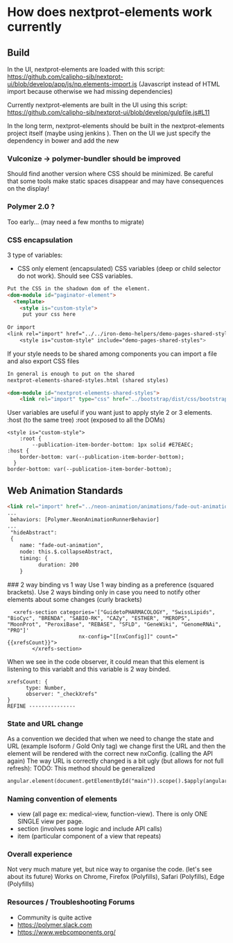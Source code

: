 # How does nextprot-elements work currently

## Build
In the UI, nextprot-elements are loaded with this script:
https://github.com/calipho-sib/nextprot-ui/blob/develop/app/js/np.elements-import.js
(Javascript instead of HTML import because otherwise we had missing dependencies)

Currently nextprot-elements are built in the UI using this script:
https://github.com/calipho-sib/nextprot-ui/blob/develop/gulpfile.js#L11

In the long term, nextprot-elements should be built in the nextprot-elements project itself (maybe using jenkins ). Then on the UI we just specify the dependency in bower and add the new

### Vulconize ->  polymer-bundler should be improved
Should find another version where CSS should be minimized.
Be careful that some tools make static spaces disappear and may have consequences on the display!

### Polymer 2.0 ?
Too early... (may need a few months to migrate)

### CSS encapsulation
3 type of variables:
* CSS only element (encapsulated) CSS variables (deep or child selector do not work). Should see CSS variables.


```html
Put the CSS in the shadown dom of the element.
<dom-module id="paginator-element">
  <template>
    <style is="custom-style">
     put your css here
     
Or import
<link rel="import" href="../../iron-demo-helpers/demo-pages-shared-styles.html">
    <style is="custom-style" include="demo-pages-shared-styles">
```

If your style needs to be shared among components you can import a file and also export CSS files
```html
In general is enough to put on the shared
nextprot-elements-shared-styles.html (shared styles)

<dom-module id="nextprot-elements-shared-styles">
    <link rel="import" type="css" href="../bootstrap/dist/css/bootstrap.min.css">
```

User variables are useful if you want just to apply style 2 or 3 elements.
:host (to the same tree) :root (exposed to all the DOMs)
```
<style is="custom-style">
    :root {
        --publication-item-border-bottom: 1px solid #E7EAEC;
:host {
    border-bottom: var(--publication-item-border-bottom);
  }
border-bottom: var(--publication-item-border-bottom);
```

## Web Animation Standards

```html
<link rel="import" href="../neon-animation/animations/fade-out-animation.html">
...
 behaviors: [Polymer.NeonAnimationRunnerBehavior]
... 
 "hideAbstract": 
 {
    name: "fade-out-animation",
    node: this.$.collapseAbstract,
    timing: {
          duration: 200
    }
```

### 2 way binding vs 1 way 
Use 1 way binding as a preference (squared brackets).
Use 2 ways binding only in case you need to notify other elements about some changes (curly brackets) 
```
  <xrefs-section categories='["GuidetoPHARMACOLOGY", "SwissLipids", "BioCyc", "BRENDA", "SABIO-RK", "CAZy", "ESTHER", "MEROPS", "MoonProt", "PeroxiBase", "REBASE", "SFLD", "GeneWiki", "GenomeRNAi", "PRO"]'
                       nx-config="[[nxConfig]]" count="{{xrefsCount}}">
        </xrefs-section>
```

When we see in the code observer, it could mean that this element is listening to this variablt and this variable is 2 way binded.
```
xrefsCount: {
      type: Number,
      observer: "_checkXrefs"
}
REFINE ---------------
```

### State and URL change
As a convention we decided that when we need to change the state and URL (example Isoform / Gold Only tag) we change first the URL and then the element will be rendered with the correct new nxConfig. (calling the API again) 
The way URL is correctly changed is a bit ugly (but allows for not full refresh):
TODO: This method should be generalized

```html
angular.element(document.getElementById("main")).scope().$apply(angular.element(document.getElementById("main")).injector().get('$location').search('isoform', this.isoName));
```

### Naming convention of elements
- view (all page ex: medical-view, function-view). There is only ONE SINGLE view per page.
- section (involves some logic and include API calls)
- item (particular component of a view that repeats)

### Overall experience
Not very much mature yet, but nice way to organise the code. (let's see about its future)
Works on Chrome, Firefox (Polyfills), Safari (Polyfills), Edge (Polyfills)

### Resources / Troubleshooting Forums
- Community is quite active
- https://polymer.slack.com 
- https://www.webcomponents.org/
